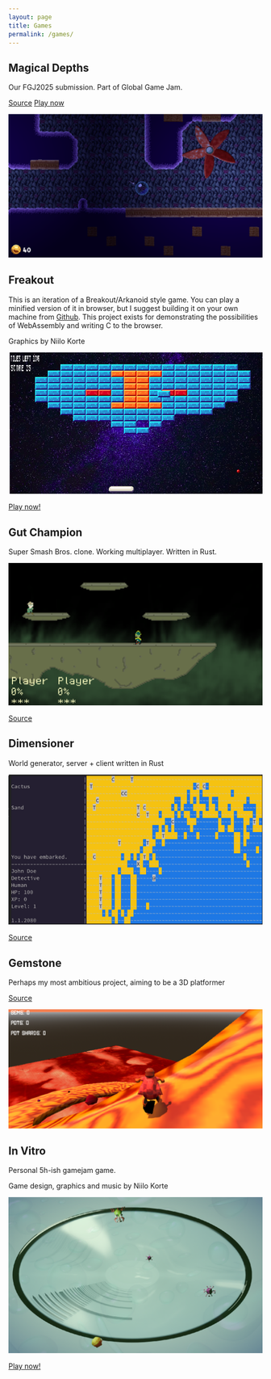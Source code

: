 ```yaml
---
layout: page
title: Games 
permalink: /games/
---
```






## Magical Depths

Our FGJ2025 submission. Part of Global Game Jam.

[Source](https://github.com/eikrt/FGJ2025)
[Play now](https://eikrt.itch.io/magical-depths)

![](/assets/md_screenshot.png)

## Freakout

This is an iteration of a Breakout/Arkanoid style game. You can play a minified version of it in browser, but I suggest building it on your own machine from [Github](https://www.github.com/eikrt/freakout). This project exists for demonstrating the possibilities of WebAssembly and writing C to the browser.

Graphics by Niilo Korte

![](/assets/freakout_screenshot.png)

[Play now!](/freakout/)

## Gut Champion

Super Smash Bros. clone. Working multiplayer. Written in Rust.

![](/assets/gut-champion_screenshot.png)

[Source](https://github.com/eikrt/gut-champion)

## Dimensioner

World generator, server + client written in Rust

![](/assets/dimensioner_screenshot.png)

[Source](https://github.com/eikrt/dimensioner)

## Gemstone

Perhaps my most ambitious project, aiming to be a 3D platformer

[Source](https://github.com/eikrt/gemstone)

![screenshot from gemstone](/assets/gemstone_screenshot.png)
## In Vitro 

Personal 5h-ish gamejam game.

Game design, graphics and music by Niilo Korte

![](/assets/invitro_screenshot.png)

[Play now!](https://eikrt.itch.io/in-vitro/)
